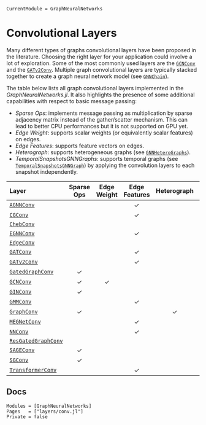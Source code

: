 ```@meta
CurrentModule = GraphNeuralNetworks
```

# Convolutional Layers

Many different types of graphs convolutional layers have been proposed in the literature. Choosing the right layer for your application could involve a lot of exploration. 
Some of the most commonly used layers are the [`GCNConv`](@ref) and the [`GATv2Conv`](@ref). Multiple graph convolutional layers are typically stacked together to create a graph neural network model
(see [`GNNChain`](@ref)).

The table below lists all graph convolutional layers implemented in the *GraphNeuralNetworks.jl*. It also highlights the presence of some additional capabilities with respect to basic message passing:
- *Sparse Ops*: implements message passing as multiplication by sparse adjacency matrix instead of the gather/scatter mechanism. This can lead to better CPU performances but it is not supported on GPU yet. 
- *Edge Weight*: supports scalar weights (or equivalently scalar features) on edges. 
- *Edge Features*: supports feature vectors on edges.
- *Heterograph*: supports heterogeneous graphs (see [`GNNHeteroGraphs`](@ref)).
- *TemporalSnapshotsGNNGraphs*: supports temporal graphs (see [`TemporalSnapshotsGNNGraph`](@ref)) by applying the convolution layers to each snapshot independently.

| Layer                       |Sparse Ops|Edge Weight|Edge Features| Heterograph  | TemporalSnapshotsGNNGraphs |
| :--------                   |  :---:   |:---:      |:---:        |  :---:       | :---:                      |
| [`AGNNConv`](@ref)          |          |           |     ✓       |              |                    |                          
| [`CGConv`](@ref)            |          |           |     ✓       |              |                           | 
| [`ChebConv`](@ref)          |          |           |             |              |                            |
| [`EGNNConv`](@ref)          |          |           |     ✓       |              |                           |
| [`EdgeConv`](@ref)          |          |           |             |              |                            |  
| [`GATConv`](@ref)           |          |           |     ✓       |              |                            |
| [`GATv2Conv`](@ref)         |          |           |     ✓       |              |                            |
| [`GatedGraphConv`](@ref)    |     ✓    |           |             |              |                            |
| [`GCNConv`](@ref)           |     ✓    |     ✓     |             |              |                            |
| [`GINConv`](@ref)           |     ✓    |           |             |              |                ✓           |
| [`GMMConv`](@ref)           |          |           |     ✓       |              |                            |
| [`GraphConv`](@ref)         |     ✓    |           |             |       ✓      |                            |   
| [`MEGNetConv`](@ref)        |          |           |     ✓       |              |                            |              
| [`NNConv`](@ref)            |          |           |     ✓       |              |                            |
| [`ResGatedGraphConv`](@ref) |          |           |             |              |                            |
| [`SAGEConv`](@ref)          |     ✓    |           |             |              |                           |
| [`SGConv`](@ref)            |     ✓    |           |             |              |                           |
| [`TransformerConv`](@ref)   |          |           |     ✓       |              |                           |


## Docs

```@autodocs
Modules = [GraphNeuralNetworks]
Pages   = ["layers/conv.jl"]
Private = false
```
